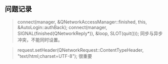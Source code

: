 
## 问题记录
> connect(manager, &QNetworkAccessManager::finished, this, &AutoLogin::authBack);
> connect(manager, SIGNAL(finished(QNetworkReply*)), &loop, SLOT(quit()));
> 同步与异步冲突，不能同时设置。

> request.setHeader(QNetworkRequest::ContentTypeHeader, "text/html;charset=UTF-8");
> 很重要

